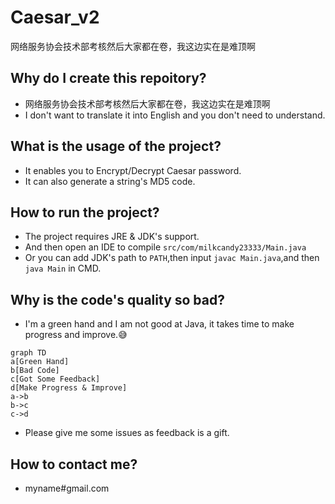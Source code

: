 # Caesar_v2
网络服务协会技术部考核然后大家都在卷，我这边实在是难顶啊
## Why do I create this repoitory?
- 网络服务协会技术部考核然后大家都在卷，我这边实在是难顶啊
- I don't want to translate it into English and you don't need to understand.
## What is the usage of the project?
- It enables you to Encrypt/Decrypt Caesar password.
- It can also generate a string's MD5 code.
## How to run the project?
- The project requires JRE & JDK's support.
- And then open an IDE to compile `src/com/milkcandy23333/Main.java`
- Or you can add JDK's path to `PATH`,then input `javac Main.java`,and then `java Main` in CMD.
## Why is the code's quality so bad?
- I'm a green hand and I am not good at Java, it takes time to make progress and improve.:sweat_smile:
```mermaid
graph TD
a[Green Hand]
b[Bad Code]
c[Got Some Feedback]
d[Make Progress & Improve]
a->b
b->c
c->d
```
- Please give me some issues as feedback is a gift.
## How to contact me?
- myname#gmail.com

